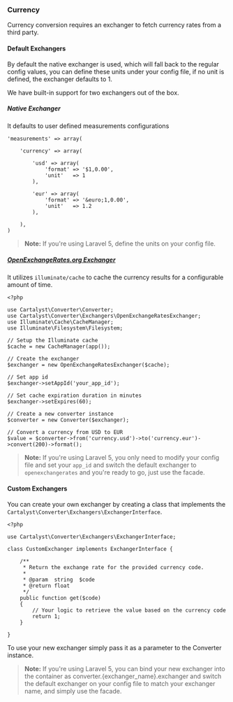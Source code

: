 ### Currency

Currency conversion requires an exchanger to fetch currency rates from a third party.

#### Default Exchangers

By default the native exchanger is used, which will fall back to the regular config values, you can define these units under your config file, if no unit is defined, the exchanger defaults to 1.

We have built-in support for two exchangers out of the box.

##### Native Exchanger

It defaults to user defined measurements configurations

	'measurements' => array(

		'currency' => array(

			'usd' => array(
				'format' => '$1,0.00',
				'unit'   => 1
			),

			'eur' => array(
				'format' => '&euro;1,0.00',
				'unit'   => 1.2
			),

		),
	)

> **Note:** If you're using Laravel 5, define the units on your config file.

##### [OpenExchangeRates.org Exchanger](https://openexchangerates.org)

It utilizes `illuminate/cache` to cache the currency results for a configurable amount of time.

	<?php

	use Cartalyst\Converter\Converter;
	use Cartalyst\Converter\Exchangers\OpenExchangeRatesExchanger;
	use Illuminate\Cache\CacheManager;
	use Illuminate\Filesystem\Filesystem;

	// Setup the Illuminate cache
	$cache = new CacheManager(app());

	// Create the exchanger
	$exchanger = new OpenExchangeRatesExchanger($cache);

	// Set app id
	$exchanger->setAppId('your_app_id');

	// Set cache expiration duration in minutes
	$exchanger->setExpires(60);

	// Create a new converter instance
	$converter = new Converter($exchanger);

	// Convert a currency from USD to EUR
	$value = $converter->from('currency.usd')->to('currency.eur')->convert(200)->format();

> **Note:** If you're using Laravel 5, you only need to modify your config file and set your `app_id` and switch the default exchanger to `openexchangerates` and you're ready to go, just use the facade.

#### Custom Exchangers

You can create your own exchanger by creating a class that implements the `Cartalyst\Converter\Exchangers\ExchangerInterface`.

	<?php

	use Cartalyst\Converter\Exchangers\ExchangerInterface;

	class CustomExchanger implements ExchangerInterface {

		/**
		 * Return the exchange rate for the provided currency code.
		 *
		 * @param  string  $code
		 * @return float
		 */
		public function get($code)
		{
			// Your logic to retrieve the value based on the currency code
			return 1;
		}

	}

To use your new exchanger simply pass it as a parameter to the Converter instance.

> **Note:** If you're using Laravel 5, you can bind your new exchanger into the container as converter.{exchanger_name}.exchanger and switch the default exchanger on your config file to match your exchanger name, and simply use the facade.
